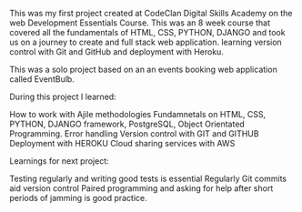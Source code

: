 This was my first project created at CodeClan Digital Skills Academy on the web Development Essentials Course. 
This was an 8 week course that covered all the fundamentals of HTML, CSS, PYTHON, DJANGO and took us on a journey to create and full stack web application. learning version control with Git and GitHub and deployment with Heroku.

This was a solo project based on an an events booking web application called EventBulb.



During this project I learned:

How to work with Ajile methodologies
Fundamnetals on HTML, CSS, PYTHON, DJANGO framework, PostgreSQL, Object Orientated Programming. 
Error handling
Version control with GIT and GITHUB
Deployment with HEROKU
Cloud sharing services with AWS

Learnings for next project:

Testing regularly and writing good tests is essential
Regularly Git commits aid version control 
Paired programming and asking for help after short periods of jamming is good practice.  

